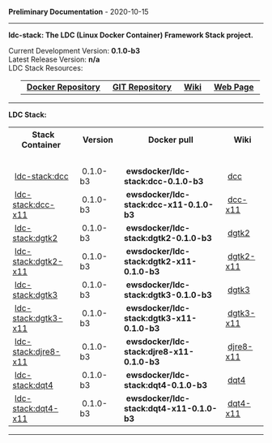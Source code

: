 
__Preliminary Documentation__ - 2020-10-15
____  
__ldc-stack: The LDC (Linux Docker Container) Framework Stack project.__  

Current Development Version: __0.1.0-b3__  
Latest Release Version: __n/a__  
LDC Stack Resources:  

<ul>
  <table>
    <tr>
      <td>&nbsp;<a href="https://hub.docker.com/repository/docker/ewsdocker/ldc-stack"><b>Docker Repository</b></a>&nbsp;</td>
      <td>&nbsp;<a href="https://github.com/ewsdocker/ldc-framework/stack"><b>GIT Repository</b></a>&nbsp;</td>
      <td>&nbsp;<a href="https://github.com/ewsdocker/ldc-framework/wiki/Stack.md"><b>Wiki</b></a>&nbsp;</td>
      <td>&nbsp;<a href="https://ewsdocker.github.io/ldc-framework/ldc-stack.html"><b>Web Page</b></a>&nbsp;</td>
    </tr>
  </table>
</ul>

____  

__LDC Stack:__  

<table border=0>
  <tr>
    <th>&nbsp;Stack Container&nbsp;</th>
    <th>&nbsp;Version&nbsp;</th>
    <th>&nbsp;Docker pull&nbsp;</th>
    <th>&nbsp;Wiki&nbsp;</th>
  </tr>
  <tr>
    <td colspan=4>&nbsp;</td>
  </tr>
  <tr>
    <td>&nbsp;<a href="https://ewsdocker.github.io/ldc-framework/stack/dcc.html">ldc-stack:dcc</a>&nbsp;</td>
    <td>&nbsp;0.1.0-b3&nbsp;</td>
    <td>&nbsp;<b>ewsdocker/ldc-stack:dcc-0.1.0-b3</b>&nbsp;</td>
    <td>&nbsp;<a href="https://github.com/ewsdocker/ldc-framework/wiki/stack/dcc.md">dcc</a>&nbsp;</td>
  </tr>
  <tr>
    <td>&nbsp;<a href="https://ewsdocker.github.io/ldc-framework/stack/dcc-x11.html">ldc-stack:dcc-x11</a>&nbsp;</td>
    <td>&nbsp;0.1.0-b3&nbsp;</td>
    <td>&nbsp;<b>ewsdocker/ldc-stack:dcc-x11-0.1.0-b3</b>&nbsp;</td>
    <td>&nbsp;<a href="https://github.com/ewsdocker/ldc-framework/wiki/stack/dcc-x11.md">dcc-x11</a>&nbsp;</td>
  </tr>
  <tr>
    <td>&nbsp;<a href="https://ewsdocker.github.io/ldc-framework/stack/dgtk2.html">ldc-stack:dgtk2</a>&nbsp;</td>
    <td>&nbsp;0.1.0-b3&nbsp;</td>
    <td>&nbsp;<b>ewsdocker/ldc-stack:dgtk2-0.1.0-b3</b>&nbsp;</td>
    <td>&nbsp;<a href="https://github.com/ewsdocker/ldc-framework/wiki/stack/dgtk2.md">dgtk2</a>&nbsp;</td>
  </tr>
  <tr>
    <td>&nbsp;<a href="https://ewsdocker.github.io/ldc-framework/stack/dgtk2-x11.html">ldc-stack:dgtk2-x11</a>&nbsp;</td>
    <td>&nbsp;0.1.0-b3&nbsp;</td>
    <td>&nbsp;<b>ewsdocker/ldc-stack:dgtk2-x11-0.1.0-b3</b>&nbsp;</td>
    <td>&nbsp;<a href="https://github.com/ewsdocker/ldc-framework/wiki/stack/dgtk2-x11.md">dgtk2-x11</a>&nbsp;</td>
  </tr>
  <tr>
    <td>&nbsp;<a href="https://ewsdocker.github.io/ldc-framework/stack/dgtk3.html">ldc-stack:dgtk3</a>&nbsp;</td>
    <td>&nbsp;0.1.0-b3&nbsp;</td>
    <td>&nbsp;<b>ewsdocker/ldc-stack:dgtk3-0.1.0-b3</b>&nbsp;</td>
    <td>&nbsp;<a href="https://github.com/ewsdocker/ldc-framework/wiki/stack/dgtk3.md">dgtk3</a>&nbsp;</td>
  </tr>
  <tr>
    <td>&nbsp;<a href="https://ewsdocker.github.io/ldc-framework/stack/dgtk3-x11.html">ldc-stack:dgtk3-x11</a>&nbsp;</td>
    <td>&nbsp;0.1.0-b3&nbsp;</td>
    <td>&nbsp;<b>ewsdocker/ldc-stack:dgtk3-x11-0.1.0-b3</b>&nbsp;</td>
    <td>&nbsp;<a href="https://github.com/ewsdocker/ldc-framework/wiki/stack/dgtk3-x11.md">dgtk3-x11</a>&nbsp;</td>
  </tr>
  <tr>
    <td>&nbsp;<a href="https://ewsdocker.github.io/ldc-framework/stack/djre8-x11.html">ldc-stack:djre8-x11</a>&nbsp;</td>
    <td>&nbsp;0.1.0-b3&nbsp;</td>
    <td>&nbsp;<b>ewsdocker/ldc-stack:djre8-x11-0.1.0-b3</b>&nbsp;</td>
    <td>&nbsp;<a href="https://github.com/ewsdocker/ldc-framework/wiki/stack/djre8-x11.md">djre8-x11</a>&nbsp;</td>
  </tr>
  <tr>
    <td>&nbsp;<a href="https://ewsdocker.github.io/ldc-framework/stack/dqt4.html">ldc-stack:dqt4</a>&nbsp;</td>
    <td>&nbsp;0.1.0-b3&nbsp;</td>
    <td>&nbsp;<b>ewsdocker/ldc-stack:dqt4-0.1.0-b3</b>&nbsp;</td>
    <td>&nbsp;<a href="https://github.com/ewsdocker/ldc-framework/wiki/stack/dqt4.md">dqt4</a>&nbsp;</td>
  </tr>
  <tr>
    <td>&nbsp;<a href="https://ewsdocker.github.io/ldc-framework/stack/dqt4-x11.html">ldc-stack:dqt4-x11</a>&nbsp;</td>
    <td>&nbsp;0.1.0-b3&nbsp;</td>
    <td>&nbsp;<b>ewsdocker/ldc-stack:dqt4-x11-0.1.0-b3</b>&nbsp;</td>
    <td>&nbsp;<a href="https://github.com/ewsdocker/ldc-framework/wiki/stack/dqt4-x11.md">dqt4-x11</a>&nbsp;</td>
  </tr>
</table>

____  


